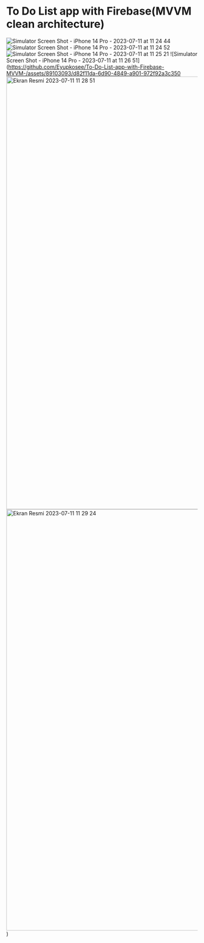 # To Do List app with Firebase(MVVM clean architecture)

![Simulator Screen Shot - iPhone 14 Pro - 2023-07-11 at 11 24 44](https://github.com/Eyupkosee/To-Do-List-app-with-Firebase-MVVM-/assets/89103093/b4b030cc-37df-4b5a-85d4-100130e38677)
![Simulator Screen Shot - iPhone 14 Pro - 2023-07-11 at 11 24 52](https://github.com/Eyupkosee/To-Do-List-app-with-Firebase-MVVM-/assets/89103093/9848c284-2584-48a9-9e2a-b94fed89104d)
![Simulator Screen Shot - iPhone 14 Pro - 2023-07-11 at 11 25 21](https://github.com/Eyupkosee/To-Do-List-app-with-Firebase-MVVM-/assets/89103093/b32d2ca9-fdbb-42bf-8467-daded6311e21)
![Simulator Screen Shot - iPhone 14 Pro - 2023-07-11 at 11 26 51](https://github.com/Eyupkosee/To-Do-List-app-with-Firebase-MVVM-/assets/89103093/d82f11da-6d90-4849-a901-972f92a3c350
<img width="1138" alt="Ekran Resmi 2023-07-11 11 28 51" src="https://github.com/Eyupkosee/To-Do-List-app-with-Firebase-MVVM-/assets/89103093/e4e4e861-d23f-47af-b711-56d79d5d577a">
<img width="1108" alt="Ekran Resmi 2023-07-11 11 29 24" src="https://github.com/Eyupkosee/To-Do-List-app-with-Firebase-MVVM-/assets/89103093/bfed0a38-9609-4860-b8b8-7da72cb22b40">
)

